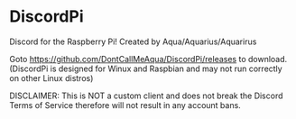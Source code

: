 # DiscordPi
Discord for the Raspberry Pi!
Created by Aqua/Aquarius/Aquarirus

Goto https://github.com/DontCallMeAqua/DiscordPi/releases to download.
(DiscordPi is designed for Winux and Raspbian and may not run correctly on other Linux distros)

DISCLAIMER:
This is NOT a custom client and does not break the Discord Terms of Service therefore will not result in any account bans.
